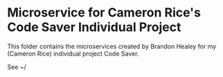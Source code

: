 # Microservice for Cameron Rice's Code Saver Individual Project

This folder contains the microservices created by Brandon Healey for my (Cameron Rice) individual project Code Saver.

See ~/

